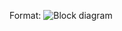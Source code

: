 Format: ![Block diagram](https://viewer.diagrams.net/?highlight=0000ff&nav=1&title=DoorOpener.drawio#R7Vxdc5s4FP01fkwGJD4f23x0Z5pMM5uZ7uapQ4xi6GLEgBzb%2B7C%2FfSWQDAgM2AZjMulDa12uhJHOuefqIncGb5abb7ETeY%2FYRcEMKO5mBm9nAKhA1eg%2FzLLlFtVSMssi9l1uyw3P%2Fr%2BIG4XbyndRUnIkGAfEj8rGOQ5DNCclmxPHeF12e8NB%2Ba6Rs0AVw%2FPcCarWv3yXeJnV0pXc%2FgfyF564s6rwK0tHOHND4jkuXhdM8G4Gb2KMSfZpublBAZs9MS9Zv%2Fs9V3dfLEYh6dLBedGIeWerj0i9%2Ff36Z6h9f%2Fh5xUdJyFY8MHLp8%2FMmjomHFzh0grvc%2BjXGq9BFbFSFtnKfB4wjalSp8TciZMsX01kRTE0eWQb8Ktr45G%2FW%2FdqGBm%2B%2FpG1F0Xn7dsPHTxtb0QhJvM266qL5UryWd0tbol9CYvwPusEBjtOnhEr6J%2FVzvzCYUHOIQ5RZ7v0gKNz%2BCcX%2BEhEUc1t15sU04lU8Rw3TDTiCnXiBSJMfxwxbjMId%2BMJ%2BQ5h%2BnXhLHWIUOMR%2FL4PV4Zhf7Px4V%2FqkzrbgEGE%2FJElh5CdmoA6cv5rGv4dgryVBTPIHZqM%2F%2FZB9A9EqPEpuSmF7AIT5nL47wYpPQwXTa88n6Dly0rVZ00hVxqOTRFnoePM3DNf7F%2FgdxQRtGleEX4VKeSo0EdDWeRRRRRTxihFEGOtWsTCTh08UHJXrJZ5bWjPNa0iXU79EfD5UA%2FfTVnW0ZtrvDxjHk1%2FrSH6zb%2B6fhBqtQq9bjOMr9Woe4IQiQ8ZUGlNQfPeOWGjJQMBo41NNfXBeUfCEE5%2F4OKTXXjEheMmmW2gjm2HXSbwd5JzAXzDXOQrT1StiSwz7hfsQhkk2VsS%2By3KzYDnJNQoouWPmxz%2FiqyWae06YmhJ%2FGQXoV7L2ydzrh%2FpGmflAqTLf1GuIbw%2B0gvqYvFf74%2F21AdVDRH9yxAcXIfqqLeFXNRpFX%2FaHWnOSAI3T%2FIWSDppUGB%2BFM3QLVuTMFcux2xXzWI7UUu544pjTIg7Uy8A2WoCtWk3%2BwwDb3CfnOELhp5x3kHN7ZDm3RwlNx4eEvjYAx4cRdZjddHW7LAmbIu3ksjjGOzUEBglxJpTGyR64Mk5fIULc7iOIn1EUP5VqnzVE0ng6NKcicZYETdCSG0r%2BhtImiXaT%2FzCSKNZA1kTwucXdp4lSnc%2BsKW6dVRPVUevYPYSs829KVXgREWX3eoRDyWrZbcr%2BxoG7R8m%2FHFFae%2BtGN0nvTYrHfT8zrZrt6VxoVeGBMsmD38scxhmtUbQHElW4T1Q%2FN5rdRNUau24s3t1PPfiUi8bXQG8NPiOosd4xAvW%2BDzgNInqF5T8ovWdMpO%2Fp32kCPXWqR6vE40T%2FFeJ%2BuK5LZIdwbLKPWvHugewnlazTMHGtKLAcKqANW2NFrwVvURGeSDlAlzILraUcUPE37AOScU2za3ufKxlXzTEp0l9dTNLD6Ryg6MwOIUuXopJWRSWfEZ0Ah1BtVB7B1AVygFxY1se641Pn1cdxXrvsTkrqBfqrzdzP69%2FmQYckx6A0mFb9W96jQfnMbWXnfZr%2FWc46gGr9%2B7Fad9oXf5a%2B66Zg7yf%2B5MOlaBNnrtVCUKKP5EcJ83nDIeHcgXTJvkYFkeJeBd3qIy7J5ce6w127I%2BClwCS%2FDOwtMoGqflx%2BZLKBlGrbNphKGgK6Vgsva68OLkjBlK44MQyziBN1CIxMEQnHqZf8NtY%2BTI0k%2F4HUqFo4rsmQP9UoXVAoVfbrfmRwZjX6mEVjXRvk4Mgg8jRaKfm4GpK807NBc1DSG%2F0HCkrVOvdDyiagPKMwoav3uYVv28Lvin9jbeHBuCXuYxKgyZbqQOdC9mWV6sCoNd6yfHX8KayEEfMSX292h8NlaJKUVxlqc6Is%2B%2BuKdQZNqlaV%2F6NNul4%2FZ8BwlkwEwtck2i1cAdM5Yhl6Wn4e24MW7BJTMUFWTaIKahJV%2BbxVB6LTZv6j%2Bmyy8%2F%2BbAN79Dw%3D%3D)
